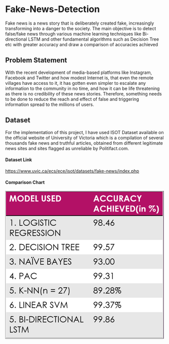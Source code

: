 # Fake-News-Detection
Fake news is a news story that is deliberately created fake, increasingly transforming into a danger to the society. The main objective is to detect false/fake news through various machine learning techniques like Bi-directional LSTM and other fundamental algorithms such as Decision Tree etc with greater accuracy and draw a comparison of accuracies achieved

## Problem Statement
With the recent development of media-based platforms like Instagram, Facebook and Twitter and how modest Internet is, that even the remote villages have access to it, it has gotten even simpler to escalate any information to the community in no time, and how it can be life threatening as there is no credibility of these news stories. Therefore, something needs to be done to reduce the reach and effect of false and triggering information spread to the millions of users.

## Dataset
For the implementation of this project, I have used ISOT Dataset available on the official website of University of Victoria which is a compilation of several thousands fake news and truthful articles, obtained from different legitimate news sites and sites flagged as unreliable by Politifact.com.

#### Dataset Link 
https://www.uvic.ca/ecs/ece/isot/datasets/fake-news/index.php

#### Comparison Chart
![My Image](comparisons.PNG)
